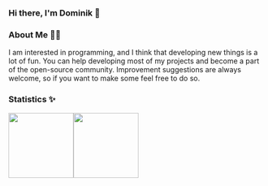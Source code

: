 ### Hi there, I'm Dominik 👋

### About Me 🧑🏻
I am interested in programming, and I think that developing new things is a lot of fun.
You can help developing most of my projects and become a part of the open-source community.
Improvement suggestions are always welcome, so if you want to make some feel free to do so.

### Statistics ✨

<img src="https://github-readme-stats.vercel.app/api/top-langs?username=Domi04151309&hide_title=true&layout=compact&hide_border=true" height="128"/><img src="https://github-readme-stats.vercel.app/api?username=Domi04151309&hide_title=true&include_all_commits=true&show_icons=true&hide_border=true&hide=contribs" height="128"/>

